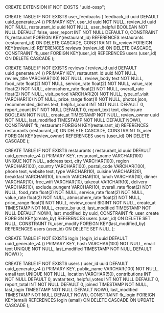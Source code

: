 CREATE EXTENSION IF NOT EXISTS "uuid-ossp";

CREATE TABLE IF NOT EXISTS user_feedbacks (
feedback_id uuid DEFAULT uuid_generate_v4 () PRIMARY KEY,
user_id uuid NOT NULL,
review_id uuid NOT NULL,
restaurant_id uuid NOT NULL,
user_helpful BOOLEAN NOT NULL DEFAULT false,
user_report INT NOT NULL DEFAULT 0,
CONSTRAINT fk_restaurant
FOREIGN KEY(restaurant_id)
REFERENCES restaurants (restaurant_id)
ON DELETE CASCADE,
CONSTRAINT fk_review
FOREIGN KEY(review_id)
REFERENCES reviews (review_id)
ON DELETE CASCADE,
CONSTRAINT fk_user
FOREIGN KEY(user_id)
REFERENCES users (user_id)
ON DELETE CASCADE
);

CREATE TABLE IF NOT EXISTS reviews (
review_id uuid DEFAULT uuid_generate_v4 () PRIMARY KEY,
restaurant_id uuid NOT NULL,
review_title VARCHAR(100) NOT NULL,
review_body text NOT NULL,
food_rate float(2) NOT NULL,
service_rate float(2) NOT NULL,
value_rate float(2) NOT NULL,
atmosphere_rate float(2) NOT NULL,
overall_rate float(2) NOT NULL,
visit_period VARCHAR(20) NOT NULL,
type_of_visit VARCHAR(10) NOT NULL,
price_range float(1) NOT NULL,
photos json,
recommended_dishes text,
helpful_count INT NOT NULL DEFAULT 0,
report_count INT NOT NULL DEFAULT 0,
report_text text,
disclosure BOOLEAN NOT NULL,
create_at TIMESTAMP NOT NULL,
review_owner uuid NOT NULL,
last_modified TIMESTAMP NOT NULL DEFAULT NOW(),
CONSTRAINT fk_restaurant
FOREIGN KEY(restaurant_id)
REFERENCES restaurants (restaurant_id)
ON DELETE CASCADE,
CONSTRAINT fk_user
FOREIGN KEY(review_owner)
REFERENCES users (user_id)
ON DELETE CASCADE
);

CREATE TABLE IF NOT EXISTS restaurants (
restaurant_id uuid DEFAULT uuid_generate_v4 () PRIMARY KEY,
restaurant_name VARCHAR(100) UNIQUE NOT NULL,
address text,
city VARCHAR(100),
region VARCHAR(100),
country VARCHAR(100),
postal_code VARCHAR(100),
phone text,
website text,
type VARCHAR(10),
cuisine VARCHAR(20),
breakfast VARCHAR(10),
brunch VARCHAR(10),
lunch VARCHAR(10),
dinner VARCHAR(10),
free_wifi VARCHAR(10),
takeout VARCHAR(10),
delivery VARCHAR(10),
exclude_pungent VARCHAR(10),
overall_rate float(2) NOT NULL,
food_rate float(2) NOT NULL,
service_rate float(2) NOT NULL,
value_rate float(2) NOT NULL,
atmosphere_rate float(2) NOT NULL,
price_range float(1) NOT NULL,
review_count BIGINT NOT NULL,
create_at TIMESTAMP NOT NULL,
create_by uuid,
last_modified TIMESTAMP NOT NULL DEFAULT NOW(),
last_modified_by uuid,
CONSTRAINT fk_user_create
FOREIGN KEY(create_by)
REFERENCES users (user_id)
ON DELETE SET NULL,
CONSTRAINT fk_user_modify
FOREIGN KEY(last_modified_by)
REFERENCES users (user_id)
ON DELETE SET NULL
);

CREATE TABLE IF NOT EXISTS login (
login_id uuid DEFAULT uuid_generate_v4 () PRIMARY KEY,
hash VARCHAR(100) NOT NULL,
email text UNIQUE NOT NULL,
last_modified TIMESTAMP NOT NULL DEFAULT NOW()
);

CREATE TABLE IF NOT EXISTS users (
user_id uuid DEFAULT uuid_generate_v4 () PRIMARY KEY,
public_name VARCHAR(100) NOT NULL,
email text UNIQUE NOT NULL,
location VARCHAR(50),
contributions INT NOT NULL DEFAULT 0,
avatar text,
helpful_votes INT NOT NULL DEFAULT 0,
report_total INT NOT NULL DEFAULT 0,
joined TIMESTAMP NOT NULL,
last_login TIMESTAMP NOT NULL DEFAULT NOW(),
last_modified TIMESTAMP NOT NULL DEFAULT NOW(),
CONSTRAINT fk_login
FOREIGN KEY(email)
REFERENCES login (email)
ON DELETE CASCADE ON UPDATE CASCADE
);
